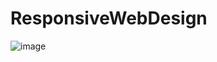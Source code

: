 # ResponsiveWebDesign

![image](https://github.com/rajaspurohit2/ResponsiveWebDesign/assets/8106168/5618038d-444a-4e8d-a28b-3bf64c04e626)

